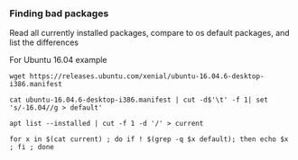 ### Finding bad packages

Read all currently installed packages, compare to os default packages, and list the differences

For Ubuntu 16.04 example

```
wget https://releases.ubuntu.com/xenial/ubuntu-16.04.6-desktop-i386.manifest

cat ubuntu-16.04.6-desktop-i386.manifest | cut -d$'\t' -f 1| set 's/-16.04//g > default'

apt list --installed | cut -f 1 -d '/' > current

for x in $(cat current) ; do if ! $(grep -q $x default); then echo $x ; fi ; done
```